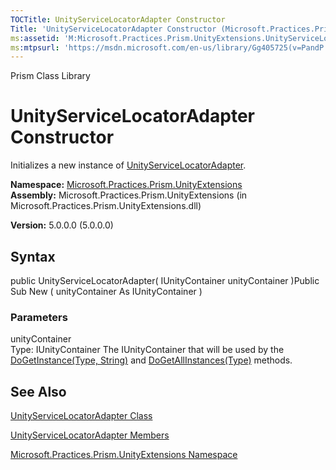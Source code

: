 ```yaml
---
TOCTitle: UnityServiceLocatorAdapter Constructor
Title: 'UnityServiceLocatorAdapter Constructor (Microsoft.Practices.Prism.UnityExtensions)'
ms:assetid: 'M:Microsoft.Practices.Prism.UnityExtensions.UnityServiceLocatorAdapter.\#ctor(Microsoft.Practices.Unity.IUnityContainer)'
ms:mtpsurl: 'https://msdn.microsoft.com/en-us/library/Gg405725(v=PandP.50)'
---
```


Prism Class Library

UnityServiceLocatorAdapter Constructor
======================================

Initializes a new instance of [UnityServiceLocatorAdapter](https://msdn.microsoft.com/t:microsoft.practices.prism.unityextensions.unityservicelocatoradapter).

**Namespace:** [Microsoft.Practices.Prism.UnityExtensions](https://msdn.microsoft.com/n:microsoft.practices.prism.unityextensions)
**Assembly:** Microsoft.Practices.Prism.UnityExtensions (in Microsoft.Practices.Prism.UnityExtensions.dll)

**Version:** 5.0.0.0 (5.0.0.0)

## Syntax


public UnityServiceLocatorAdapter( IUnityContainer unityContainer )Public Sub New ( unityContainer As IUnityContainer )

### Parameters

unityContainer  
Type: IUnityContainer
The IUnityContainer that will be used by the [DoGetInstance(Type, String)](https://msdn.microsoft.com/m:microsoft.practices.prism.unityextensions.unityservicelocatoradapter.dogetinstance(system.type%2csystem.string)) and [DoGetAllInstances(Type)](https://msdn.microsoft.com/m:microsoft.practices.prism.unityextensions.unityservicelocatoradapter.dogetallinstances(system.type)) methods.

See Also
--------


[UnityServiceLocatorAdapter Class](https://msdn.microsoft.com/t:microsoft.practices.prism.unityextensions.unityservicelocatoradapter)

[UnityServiceLocatorAdapter Members](https://msdn.microsoft.com/allmembers.t:microsoft.practices.prism.unityextensions.unityservicelocatoradapter)

[Microsoft.Practices.Prism.UnityExtensions Namespace](https://msdn.microsoft.com/n:microsoft.practices.prism.unityextensions)
